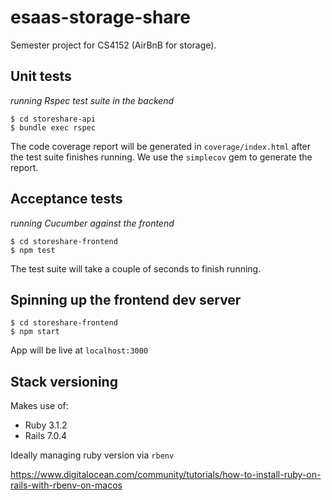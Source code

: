 # esaas-storage-share
Semester project for CS4152 (AirBnB for storage). 

## Unit tests 
_running Rspec test suite in the backend_
```
$ cd storeshare-api
$ bundle exec rspec
```
The code coverage report will be generated in `coverage/index.html` after the test suite finishes running.
We use the `simplecov` gem to generate the report.

## Acceptance tests 
_running Cucumber against the frontend_
```
$ cd storeshare-frontend
$ npm test
```
The test suite will take a couple of seconds to finish running. 

## Spinning up the frontend dev server
```
$ cd storeshare-frontend
$ npm start
```
App will be live at `localhost:3000`

## Stack versioning
Makes use of: 
- Ruby 3.1.2
- Rails 7.0.4

Ideally managing ruby version via `rbenv`

https://www.digitalocean.com/community/tutorials/how-to-install-ruby-on-rails-with-rbenv-on-macos


